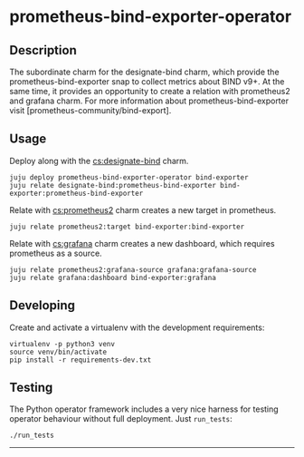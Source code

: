 # prometheus-bind-exporter-operator

## Description

The subordinate charm for the designate-bind charm, which provide the
prometheus-bind-exporter snap to collect metrics about BIND v9+. At the same
time, it provides an opportunity to create a relation with prometheus2 and
grafana charm.
For more information about prometheus-bind-exporter visit 
[prometheus-community/bind-export].

## Usage

Deploy along with the [cs:designate-bind] charm.

    juju deploy prometheus-bind-exporter-operator bind-exporter
    juju relate designate-bind:prometheus-bind-exporter bind-exporter:prometheus-bind-exporter

Relate with [cs:prometheus2] charm creates a new target in prometheus.

    juju relate prometheus2:target bind-exporter:bind-exporter

Relate with [cs:grafana] charm creates a new dashboard, which requires
prometheus as a source. 

    juju relate prometheus2:grafana-source grafana:grafana-source  
    juju relate grafana:dashboard bind-exporter:grafana


## Developing

Create and activate a virtualenv with the development requirements:

    virtualenv -p python3 venv
    source venv/bin/activate
    pip install -r requirements-dev.txt

## Testing

The Python operator framework includes a very nice harness for testing
operator behaviour without full deployment. Just `run_tests`:

    ./run_tests

---
[prometheus-community/bind-exporter]: https://github.com/prometheus-community/bind_exporter
[cs:designate-bind]: https://jaas.ai/designate-bind
[cs:prometheus2]: https://jaas.ai/prometheus2
[cs:grafana]: https://jaas.ai/grafana